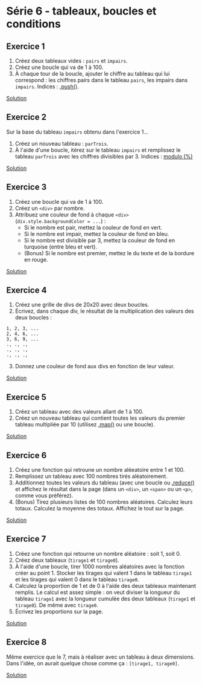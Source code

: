 # Série 6 - tableaux, boucles et conditions

## Exercice 1

1. Créez deux tableaux vides : `pairs` et `impairs`.
2. Créez une boucle qui va de 1 à 100.
3. À chaque tour de la boucle, ajouter le chiffre au tableau qui lui correspond : les chiffres pairs dans le tableau `pairs`, les impairs dans `impairs`. Indices : [.push()](https://developer.mozilla.org/fr/docs/Web/JavaScript/Reference/Objets_globaux/Array/push).

[Solution](solution/exercice1.html)

## Exercice 2

Sur la base du tableau `impairs` obtenu dans l'exercice 1...

1. Créez un nouveau tableau : `parTrois`.
2. À l'aide d'une boucle, itérez sur le tableau `impairs` et remplissez le tableau `parTrois` avec les chiffres divisibles par 3. Indices : [modulo (%)](https://developer.mozilla.org/fr/docs/Web/JavaScript/Reference/Op%C3%A9rateurs/Op%C3%A9rateurs_arithm%C3%A9tiques)

[Solution](solution/exercice2.html)

## Exercice 3

1. Créez une boucle qui va de 1 à 100.
2. Créez un `<div>` par nombre.
3. Attribuez une couleur de fond à chaque `<div>` (`div.style.backgroundColor = ...`) :
   - Si le nombre est pair, mettez la couleur de fond en vert.
   - Si le nombre est impair, mettez la couleur de fond en bleu.
   - Si le nombre est divisible par 3, mettez la couleur de fond en turquoise (entre bleu et vert).
   - (Bonus) Si le nombre est premier, mettez le du texte et de la bordure en rouge.

[Solution](solution/exercice3.html)

## Exercice 4

1. Créez une grille de divs de 20x20 avec deux boucles.
2. Écrivez, dans chaque div, le résultat de la multiplication des valeurs des deux boucles :

```
1, 2, 3, ...
2, 4, 6, ...
3, 6, 9, ...
., ., .,
., ., .,
., ., .,
```

3. Donnez une couleur de fond aux divs en fonction de leur valeur.

[Solution](solution/exercice4.html)

## Exercice 5

1. Créez un tableau avec des valeurs allant de 1 à 100.
2. Créez un nouveau tableau qui contient toutes les valeurs du premier tableau multipliée par 10 (utilisez [.map()](https://developer.mozilla.org/fr/docs/Web/JavaScript/Reference/Objets_globaux/Array/map) ou une boucle).

[Solution](solution/exercice5.html)

## Exercice 6

1. Créez une fonction qui retroune un nombre aléeatoire entre 1 et 100.
2. Remplissez un tableau avec 100 nombres tirés aléatoirement.
3. Additionnez toutes les valeurs du tableau (avec une boucle ou [.reduce()](https://developer.mozilla.org/fr/docs/Web/JavaScript/Reference/Objets_globaux/Array/reduce]) et affichez le résultat dans la page (dans un `<div>`, un `<span>` ou un `<p>`, comme vous préférez).
4. (Bonus) Tirez plusieurs listes de 100 nombres aléatoires. Calculez leurs totaux. Calculez la moyenne des totaux. Affichez le tout sur la page.

[Solution](solution/exercice6.html)

## Exercice 7

1. Créez une fonction qui retourne un nombre aléatoire : soit 1, soit 0.
2. Créez deux tableaux (`tirage1` et `tirage0`).
3. À l'aide d'une boucle, tirer 1000 nombres aléatoires avec la fonction créer au point 1. Stocker les tirages qui valent 1 dans le tableau `tirage1` et les tirages qui valent 0 dans le tableau `tirage0`.
4. Calculez la proportion de 1 et de 0 à l'aide des deux tableaux maintenant remplis. Le calcul est assez simple : on veut diviser la longueur du tableau `tirage1` avec la longueur cumulée des deux tableaux (`tirage1` et `tirage0`). De même avec `tirage0`.
5. Écrivez les proportions sur la page.

[Solution](solution/exercice7.html)

## Exercice 8

Même exercice que le 7, mais à réaliser avec un tableau à deux dimensions. Dans l'idée, on aurait quelque chose comme ça : `[tirage1, tirage0]`.

[Solution](solution/exercice8.html)
